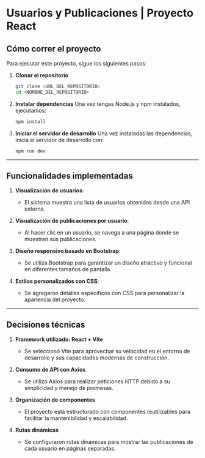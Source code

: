 # Usuarios y Publicaciones | Proyecto React

## Cómo correr el proyecto

Para ejecutar este proyecto, sigue los siguientes pasos:

1. **Clonar el repositorio**
   ```bash
   git clone <URL_DEL_REPOSITORIO>
   cd <NOMBRE_DEL_REPOSITORIO>
   ```

2. **Instalar dependencias**
   Una vez tengas Node.js y npm instalados, ejecutamos:
   ```bash
   npm install
   ```

3. **Iniciar el servidor de desarrollo**
   Una vez instaladas las dependencias, inicia el servidor de desarrollo con:
   ```bash
   npm run dev
   ```
---

## Funcionalidades implementadas

1. **Visualización de usuarios**:
   - El sistema muestra una lista de usuarios obtenidos desde una API externa.

2. **Visualización de publicaciones por usuario**:
   - Al hacer clic en un usuario, se navega a una página donde se muestran sus publicaciones.

3. **Diseño responsivo basado en Bootstrap**:
   - Se utiliza Bootstrap para garantizar un diseño atractivo y funcional en diferentes tamaños de pantalla.

4. **Estilos personalizados con CSS**:
   - Se agregaron detalles específicos con CSS para personalizar la apariencia del proyecto.

---

## Decisiones técnicas

1. **Framework utilizado: React + Vite**
   - Se seleccionó Vite para aprovechar su velocidad en el entorno de desarrollo y sus capacidades modernas de construcción.

2. **Consumo de API con Axios**
   - Se utilizó Axios para realizar peticiones HTTP debido a su simplicidad y manejo de promesas.

3. **Organización de componentes**
   - El proyecto está estructurado con componentes reutilizables para facilitar la mantenibilidad y escalabilidad.

4. **Rutas dinámicas**
   - Se configuraron rutas dinámicas para mostrar las publicaciones de cada usuario en páginas separadas.
